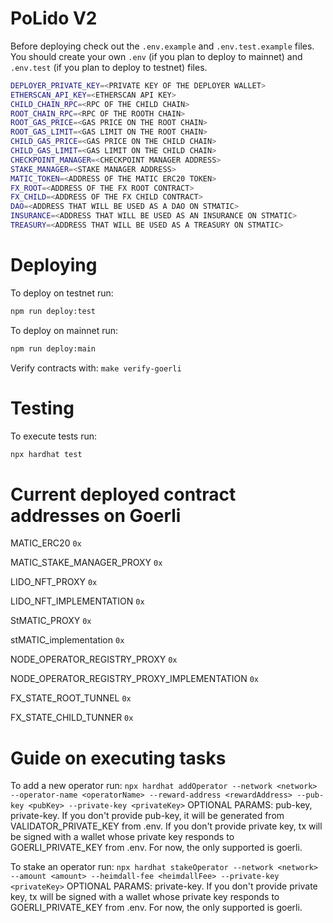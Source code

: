 # PoLido V2
Before deploying check out the `.env.example` and `.env.test.example` files. You should create your own `.env` (if you plan to deploy to mainnet) and `.env.test` (if you plan to deploy to testnet) files.
```bash
DEPLOYER_PRIVATE_KEY=<PRIVATE KEY OF THE DEPLOYER WALLET>
ETHERSCAN_API_KEY=<ETHERSCAN API KEY>
CHILD_CHAIN_RPC=<RPC OF THE CHILD CHAIN>
ROOT_CHAIN_RPC=<RPC OF THE ROOTH CHAIN>
ROOT_GAS_PRICE=<GAS PRICE ON THE ROOT CHAIN>
ROOT_GAS_LIMIT=<GAS LIMIT ON THE ROOT CHAIN>
CHILD_GAS_PRICE=<GAS PRICE ON THE CHILD CHAIN>
CHILD_GAS_LIMIT=<GAS LIMIT ON THE CHILD CHAIN>
CHECKPOINT_MANAGER=<CHECKPOINT MANAGER ADDRESS>
STAKE_MANAGER=<STAKE MANAGER ADDRESS>
MATIC_TOKEN=<ADDRESS OF THE MATIC ERC20 TOKEN>
FX_ROOT=<ADDRESS OF THE FX ROOT CONTRACT>
FX_CHILD=<ADDRESS OF THE FX CHILD CONTRACT>
DAO=<ADDRESS THAT WILL BE USED AS A DAO ON STMATIC>
INSURANCE=<ADDRESS THAT WILL BE USED AS AN INSURANCE ON STMATIC>
TREASURY=<ADDRESS THAT WILL BE USED AS A TREASURY ON STMATIC>
```
# Deploying
To deploy on testnet run:
```bash
npm run deploy:test
```

To deploy on mainnet run:
```bash
npm run deploy:main
```

Verify contracts with:
`make verify-goerli`

# Testing
To execute tests run:
```bash
npx hardhat test
```

# Current deployed contract addresses on Goerli

MATIC_ERC20
`0x`

MATIC_STAKE_MANAGER_PROXY
`0x`

LIDO_NFT_PROXY
`0x`

LIDO_NFT_IMPLEMENTATION
`0x`

StMATIC_PROXY
`0x`

stMATIC_implementation
`0x`

NODE_OPERATOR_REGISTRY_PROXY
`0x`

NODE_OPERATOR_REGISTRY_PROXY_IMPLEMENTATION
`0x`

FX_STATE_ROOT_TUNNEL
`0x`

FX_STATE_CHILD_TUNNER
`0x`

# Guide on executing tasks

To add a new operator run:
`npx hardhat addOperator --network <network> --operator-name <operatorName> --reward-address <rewardAddress> --pub-key <pubKey> --private-key <privateKey>`
OPTIONAL PARAMS: pub-key, private-key.
If you don't provide pub-key, it will be generated from VALIDATOR_PRIVATE_KEY from .env.
If you don't provide private key, tx will be signed with a wallet whose private key responds to GOERLI_PRIVATE_KEY from .env.
For now, the only supported <network> is goerli.

To stake an operator run:
`npx hardhat stakeOperator --network <network> --amount <amount> --heimdall-fee <heimdallFee> --private-key <privateKey>`
OPTIONAL PARAMS: private-key.
If you don't provide private key, tx will be signed with a wallet whose private key responds to GOERLI_PRIVATE_KEY from .env.
For now, the only supported <network> is goerli.
